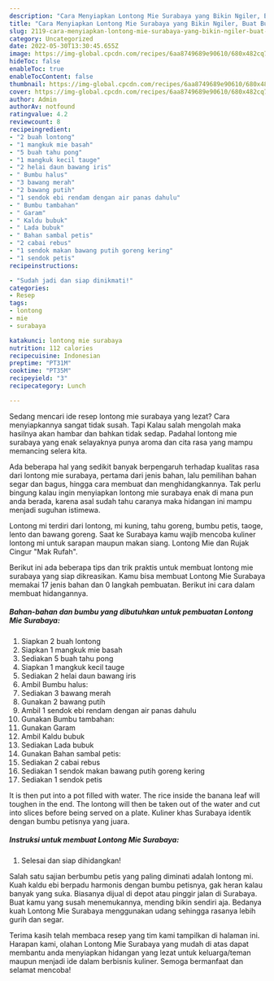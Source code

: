 ```yaml
---
description: "Cara Menyiapkan Lontong Mie Surabaya yang Bikin Ngiler, Buat Buka Puasa Bikin Ngiler"
title: "Cara Menyiapkan Lontong Mie Surabaya yang Bikin Ngiler, Buat Buka Puasa Bikin Ngiler"
slug: 2119-cara-menyiapkan-lontong-mie-surabaya-yang-bikin-ngiler-buat-buka-puasa-bikin-ngiler
category: Uncategorized
date: 2022-05-30T13:30:45.655Z
image: https://img-global.cpcdn.com/recipes/6aa8749689e90610/680x482cq70/lontong-mie-surabaya-foto-resep-utama.jpg
hideToc: false
enableToc: true
enableTocContent: false
thumbnail: https://img-global.cpcdn.com/recipes/6aa8749689e90610/680x482cq70/lontong-mie-surabaya-foto-resep-utama.jpg
cover: https://img-global.cpcdn.com/recipes/6aa8749689e90610/680x482cq70/lontong-mie-surabaya-foto-resep-utama.jpg
author: Admin
authorAv: notfound
ratingvalue: 4.2
reviewcount: 8
recipeingredient:
- "2 buah lontong"
- "1 mangkuk mie basah"
- "5 buah tahu pong"
- "1 mangkuk kecil tauge"
- "2 helai daun bawang iris"
- " Bumbu halus"
- "3 bawang merah"
- "2 bawang putih"
- "1 sendok ebi rendam dengan air panas dahulu"
- " Bumbu tambahan"
- " Garam"
- " Kaldu bubuk"
- " Lada bubuk"
- " Bahan sambal petis"
- "2 cabai rebus"
- "1 sendok makan bawang putih goreng kering"
- "1 sendok petis"
recipeinstructions:

- "Sudah jadi dan siap dinikmati!"
categories:
- Resep
tags:
- lontong
- mie
- surabaya

katakunci: lontong mie surabaya 
nutrition: 112 calories
recipecuisine: Indonesian
preptime: "PT31M"
cooktime: "PT35M"
recipeyield: "3"
recipecategory: Lunch

---
```



Sedang mencari ide resep lontong mie surabaya yang lezat? Cara menyiapkannya sangat tidak susah. Tapi Kalau salah mengolah maka hasilnya akan hambar dan bahkan tidak sedap. Padahal lontong mie surabaya yang enak selayaknya punya aroma dan cita rasa yang mampu memancing selera kita.


Ada beberapa hal yang sedikit banyak berpengaruh terhadap kualitas rasa dari lontong mie surabaya, pertama dari jenis bahan, lalu pemilihan bahan segar dan bagus, hingga cara membuat dan menghidangkannya. Tak perlu bingung kalau ingin menyiapkan lontong mie surabaya enak di mana pun anda berada, karena asal sudah tahu caranya maka hidangan ini mampu menjadi suguhan istimewa.

Lontong mi terdiri dari lontong, mi kuning, tahu goreng, bumbu petis, taoge, lento dan bawang goreng. Saat ke Surabaya kamu wajib mencoba kuliner lontong mi untuk sarapan maupun makan siang. Lontong Mie dan Rujak Cingur &#34;Mak Rufah&#34;.


Berikut ini ada beberapa tips dan trik praktis untuk membuat lontong mie surabaya yang siap dikreasikan. Kamu bisa membuat Lontong Mie Surabaya memakai 17 jenis bahan dan 0 langkah pembuatan. Berikut ini cara dalam membuat hidangannya.

<!--inarticleads1-->

##### Bahan-bahan dan bumbu yang dibutuhkan untuk pembuatan Lontong Mie Surabaya:

1. Siapkan 2 buah lontong
1. Siapkan 1 mangkuk mie basah
1. Sediakan 5 buah tahu pong
1. Siapkan 1 mangkuk kecil tauge
1. Sediakan 2 helai daun bawang iris
1. Ambil  Bumbu halus:
1. Sediakan 3 bawang merah
1. Gunakan 2 bawang putih
1. Ambil 1 sendok ebi rendam dengan air panas dahulu
1. Gunakan  Bumbu tambahan:
1. Gunakan  Garam
1. Ambil  Kaldu bubuk
1. Sediakan  Lada bubuk
1. Gunakan  Bahan sambal petis:
1. Sediakan 2 cabai rebus
1. Sediakan 1 sendok makan bawang putih goreng kering
1. Sediakan 1 sendok petis


It is then put into a pot filled with water. The rice inside the banana leaf will toughen in the end. The lontong will then be taken out of the water and cut into slices before being served on a plate. Kuliner khas Surabaya identik dengan bumbu petisnya yang juara. 

<!--inarticleads2-->

##### Instruksi untuk membuat Lontong Mie Surabaya:


1. Selesai dan siap dihidangkan!

Salah satu sajian berbumbu petis yang paling diminati adalah lontong mi. Kuah kaldu ebi berpadu harmonis dengan bumbu petisnya, gak heran kalau banyak yang suka. Biasanya dijual di depot atau pinggir jalan di Surabaya. Buat kamu yang susah menemukannya, mending bikin sendiri aja. Bedanya kuah Lontong Mie Surabaya menggunakan udang sehingga rasanya lebih gurih dan segar. 

Terima kasih telah membaca resep yang tim kami tampilkan di halaman ini. Harapan kami, olahan Lontong Mie Surabaya yang mudah di atas dapat membantu anda menyiapkan hidangan yang lezat untuk keluarga/teman maupun menjadi ide dalam berbisnis kuliner. Semoga bermanfaat dan selamat mencoba!
